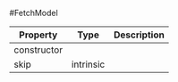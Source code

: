 #FetchModel

| Property |      Type     |  Description |
|----------|:-------------:|-------------:|
| constructor |  |              |
| skip | intrinsic |              |
